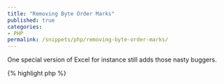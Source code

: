 ```yaml
---
title: "Removing Byte Order Marks"
published: true
categories:
- PHP
permalink: /snippets/php/removing-byte-order-marks/
---
```


One special version of Excel for instance still adds those nasty buggers.

{% highlight php %}
<?
$str = file_get_contents("input_file_with_bom.csv");

$str = str_replace("\xEF\xBB\xBF","",$str);

file_put_contents("output_file_without_bom.csv");
{% endhighlight %}
